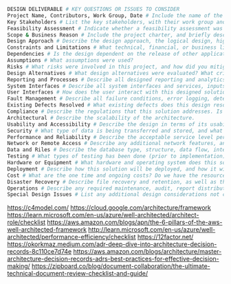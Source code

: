 ```bash
DESIGN DELIVERABLE # KEY QUESTIONS OR ISSUES TO CONSIDER
Project Name, Contributors, Work Group, Date # Include the name of the project and all contributors, the name of the work group(s) that own particular sections, and the design review date.
Key Stakeholders # List the key stakeholders, with their work group and contact information.
Feasibility Assessment # Indicate whether a feasibility assessment was completed for this project.
Scope & Business Reason # Include the project charter, and briefly describe the business justification and project scope. Identify the target audience or primary customer.
Design Approach # Describe the design approach, the logical design, high-level physical design, and include design drawings or diagrams.
Constraints and Limitations # What technical, financial, or business limitations impact this design?
Dependencies # Is the design dependent on the release of other applications or services, or on any organizational changes or process bottlenecks?
Assumptions # What assumptions were used?
Risks # What risks were involved in this project, and how did you mitigate them?
Design Alternatives # What design alternatives were evaluated? What criteria influenced the final decision?
Reporting and Processes # Describe all designed reporting and analytics, and what has been changed or removed?
System Interfaces # Describe all system interfaces and services, inputs and outputs, as well as any third-party integrations.
User Interfaces # How does the user interact with this designed solution? Describe the inputs and outputs.
Fault Management # Describe all failure conditions, error logging, detection and correction, and recovery processes.
Existing Defects Resolved # What existing defects does this design resolve?
Compliance # Describe the regulations that this solution addresses. Is the design compliant with appropriate standards?
Architectural # Describe the scalability of the architecture.
Usability and Accessibility # Describe the design in terms of its usability and accessibility.
Security # What type of data is being transferred and stored, and what is its sensitivity? Additionally, comment on authentication and authorization measures.
Performance and Reliability # Describe the acceptable service level performance of this design.
Network or Remote Access # Describe any additional network features, and the system accommodates remote access.
Data and Riles # Describe the database type, structure, data flow, integrity, and query types, as well as file types and systems used.
Testing # What types of testing has been done (prior to implementation)?
Hardware or Equipment # What hardware and operating system does this solution use?
Deployment # Describe how this solution will be deployed, and how it will be used with existing systems or programs.
Cost # What are the one time and ongoing costs? Do we have the resources to support ongoing maintenance?
Disaster Recovery # Describe file recovery and retention, as well as the criticality of this program after a crisis.
Operations # Describe any required maintenance, audit, report distribution, or other operational issues inherit in this design.
Special Design Issues # List any additional design considerations not covered above.
```


https://c4model.com/
https://cloud.google.com/architecture/framework
https://learn.microsoft.com/en-us/azure/well-architected/architect-role/checklist
https://aws.amazon.com/blogs/apn/the-6-pillars-of-the-aws-well-architected-framework
http://learn.microsoft.com/en-us/azure/well-architected/performance-efficiency/checklist
https://12factor.net/
https://okorkmaz.medium.com/adr-deep-dive-into-architecture-decision-records-8c110ce7d74e
https://aws.amazon.com/blogs/architecture/master-architecture-decision-records-adrs-best-practices-for-effective-decision-making/
https://zipboard.co/blog/document-collaboration/the-ultimate-technical-document-review-checklist-and-guide/

